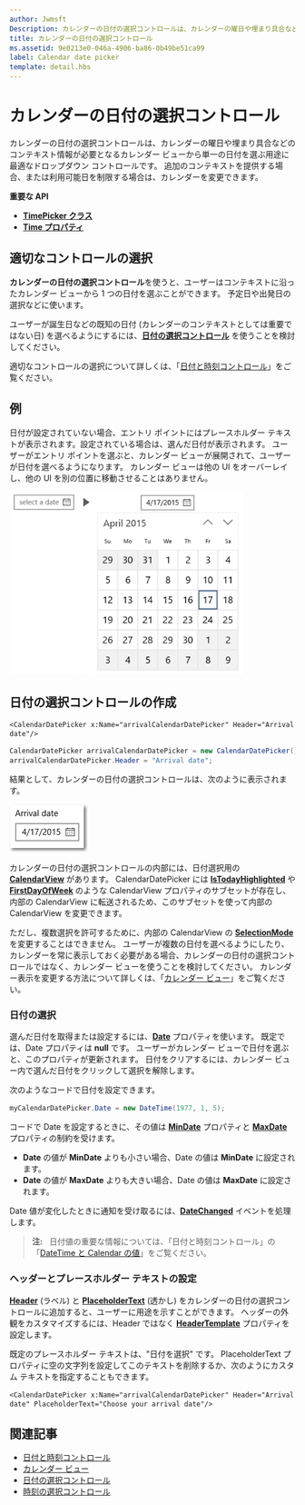 ```yaml
---
author: Jwmsft
Description: カレンダーの日付の選択コントロールは、カレンダーの曜日や埋まり具合などのコンテキスト情報が必要となるカレンダー ビューから単一の日付を選ぶ用途に最適なドロップダウン コントロールです。
title: カレンダーの日付の選択コントロール
ms.assetid: 9e0213e0-046a-4906-ba86-0b49be51ca99
label: Calendar date picker
template: detail.hbs
---
```


# カレンダーの日付の選択コントロール

カレンダーの日付の選択コントロールは、カレンダーの曜日や埋まり具合などのコンテキスト情報が必要となるカレンダー ビューから単一の日付を選ぶ用途に最適なドロップダウン コントロールです。 追加のコンテキストを提供する場合、または利用可能日を制限する場合は、カレンダーを変更できます。

<span class="sidebar_heading" style="font-weight: bold;">重要な API</span>

-   [**TimePicker クラス**](https://msdn.microsoft.com/library/windows/apps/xaml/windows.ui.xaml.controls.timepicker.aspx)
-   [**Time プロパティ**](https://msdn.microsoft.com/library/windows/apps/xaml/windows.ui.xaml.controls.timepicker.time.aspx)

## 適切なコントロールの選択
**カレンダーの日付の選択コントロール**を使うと、ユーザーはコンテキストに沿ったカレンダー ビューから 1 つの日付を選ぶことができます。 予定日や出発日の選択などに使います。

ユーザーが誕生日などの既知の日付 (カレンダーのコンテキストとしては重要ではない日) を選べるようにするには、[**日付の選択コントロール**](date-picker.md) を使うことを検討してください。

適切なコントロールの選択について詳しくは、「[日付と時刻コントロール](date-and-time.md)」をご覧ください。

## 例

日付が設定されていない場合、エントリ ポイントにはプレースホルダー テキストが表示されます。設定されている場合は、選んだ日付が表示されます。 ユーザーがエントリ ポイントを選ぶと、カレンダー ビューが展開されて、ユーザーが日付を選べるようになります。 カレンダー ビューは他の UI をオーバーレイし、他の UI を別の位置に移動させることはありません。

![カレンダーの日付の選択コントロールの例](images/calendar-date-picker-2-views.png)

## 日付の選択コントロールの作成

```xaml
<CalendarDatePicker x:Name="arrivalCalendarDatePicker" Header="Arrival date"/>
```

```csharp
CalendarDatePicker arrivalCalendarDatePicker = new CalendarDatePicker();
arrivalCalendarDatePicker.Header = "Arrival date";
```

結果として、カレンダーの日付の選択コントロールは、次のように表示されます。

![カレンダーの日付の選択コントロールの例](images/calendar-date-picker-closed.png)

カレンダーの日付の選択コントロールの内部には、日付選択用の [**CalendarView**](https://msdn.microsoft.com/library/windows/apps/xaml/windows.ui.xaml.controls.calendarview.aspx) があります。 CalendarDatePicker には [**IsTodayHighlighted**](https://msdn.microsoft.com/library/windows/apps/xaml/windows.ui.xaml.controls.calendardatepicker.istodayhighlighted.aspx) や [**FirstDayOfWeek**](https://msdn.microsoft.com/library/windows/apps/xaml/windows.ui.xaml.controls.calendardatepicker.firstdayofweek.aspx) のような CalendarView プロパティのサブセットが存在し、内部の CalendarView に転送されるため、このサブセットを使って内部の CalendarView を変更できます。 

ただし、複数選択を許可するために、内部の CalendarView の [**SelectionMode**](https://msdn.microsoft.com/library/windows/apps/xaml/windows.ui.xaml.controls.calendarview.selectionmode.aspx) を変更することはできません。 ユーザーが複数の日付を選べるようにしたり、カレンダーを常に表示しておく必要がある場合、カレンダーの日付の選択コントロールではなく、カレンダー ビューを使うことを検討してください。 カレンダー表示を変更する方法について詳しくは、「[カレンダー ビュー](calendar-view.md)」をご覧ください。

### 日付の選択

選んだ日付を取得または設定するには、[**Date**](https://msdn.microsoft.com/library/windows/apps/xaml/windows.ui.xaml.controls.calendardatepicker.date.aspx) プロパティを使います。 既定では、Date プロパティは **null** です。 ユーザーがカレンダー ビューで日付を選ぶと、このプロパティが更新されます。 日付をクリアするには、カレンダー ビュー内で選んだ日付をクリックして選択を解除します。 

次のようなコードで日付を設定できます。

```csharp
myCalendarDatePicker.Date = new DateTime(1977, 1, 5);
```

コードで Date を設定するときに、その値は [**MinDate**](https://msdn.microsoft.com/library/windows/apps/xaml/windows.ui.xaml.controls.calendardatepicker.mindate.aspx) プロパティと [**MaxDate**](https://msdn.microsoft.com/library/windows/apps/xaml/windows.ui.xaml.controls.calendardatepicker.maxdate.aspx) プロパティの制約を受けます。
- **Date** の値が **MinDate** よりも小さい場合、Date の値は **MinDate** に設定されます。
- **Date** の値が **MaxDate** よりも大きい場合、Date の値は **MaxDate** に設定されます。

Date 値が変化したときに通知を受け取るには、[**DateChanged**](https://msdn.microsoft.com/library/windows/apps/xaml/windows.ui.xaml.controls.calendardatepicker.datechanged.aspx) イベントを処理します。

> **注:**
            &nbsp;&nbsp;日付値の重要な情報については、「日付と時刻コントロール」の「[DateTime と Calendar の値](date-and-time.md#datetime-and-calendar-values)」をご覧ください。

### ヘッダーとプレースホルダー テキストの設定

[
            **Header**](https://msdn.microsoft.com/library/windows/apps/xaml/windows.ui.xaml.controls.calendardatepicker.header.aspx) (ラベル) と [**PlaceholderText**](https://msdn.microsoft.com/library/windows/apps/xaml/windows.ui.xaml.controls.calendardatepicker.placeholdertext.aspx) (透かし) をカレンダーの日付の選択コントロールに追加すると、ユーザーに用途を示すことができます。 ヘッダーの外観をカスタマイズするには、Header ではなく [**HeaderTemplate**](https://msdn.microsoft.com/library/windows/apps/xaml/windows.ui.xaml.controls.calendardatepicker.headertemplate.aspx) プロパティを設定します。

既定のプレースホルダー テキストは、"日付を選択" です。 PlaceholderText プロパティに空の文字列を設定してこのテキストを削除するか、次のようにカスタム テキストを指定することもできます。

```xaml
<CalendarDatePicker x:Name="arrivalCalendarDatePicker" Header="Arrival date" PlaceholderText="Choose your arrival date"/>
```


## 関連記事

- [日付と時刻コントロール](date-and-time.md)
- [カレンダー ビュー](calendar-view.md)
- [日付の選択コントロール](date-picker.md)
- [時刻の選択コントロール](time-picker.md)


<!--HONumber=May16_HO2-->


